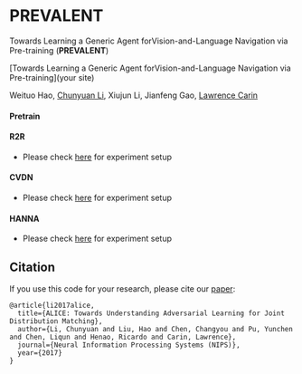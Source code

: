 # PREVALENT
Towards Learning a Generic Agent forVision-and-Language Navigation via Pre-training (**PREVALENT**)

[Towards Learning a Generic Agent forVision-and-Language Navigation via Pre-training](your site)


 Weituo Hao,
 [Chunyuan Li](http://chunyuan.li/),
 Xiujun Li,
 Jianfeng Gao,
 [Lawrence Carin](http://people.ee.duke.edu/~lcarin/)





#### Pretrain  
#### R2R  
- Please check [here](https://github.com/airsplay/R2R-EnvDrop) for experiment setup    

#### CVDN  
- Please check [here](https://github.com/mmurray/cvdn) for experiment setup

#### HANNA
- Please check [here](https://github.com/khanhptnk/hanna) for experiment setup

## Citation
If you use this code for your research, please cite our [paper](https://arxiv.org/abs/1709.01215):

```
@article{li2017alice,
  title={ALICE: Towards Understanding Adversarial Learning for Joint Distribution Matching},
  author={Li, Chunyuan and Liu, Hao and Chen, Changyou and Pu, Yunchen and Chen, Liqun and Henao, Ricardo and Carin, Lawrence},
  journal={Neural Information Processing Systems (NIPS)},
  year={2017}
}
```
